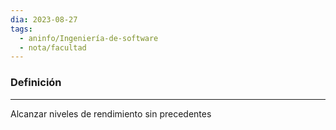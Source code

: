 ```yaml
---
dia: 2023-08-27
tags:
  - aninfo/Ingeniería-de-software
  - nota/facultad
---
```

### Definición
---
Alcanzar niveles de rendimiento sin precedentes